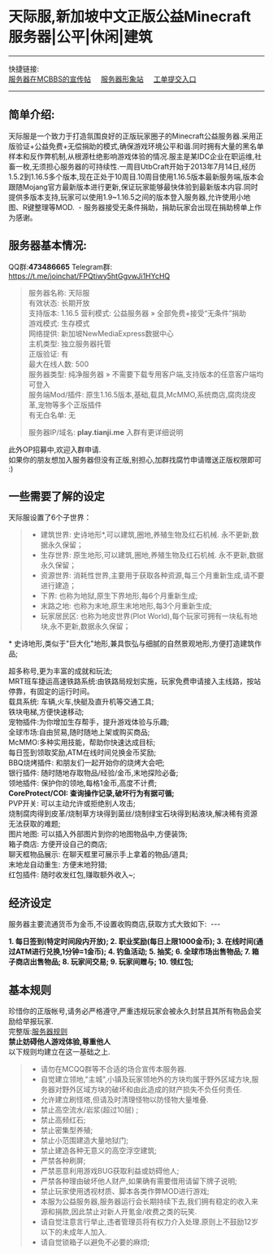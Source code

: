 天际服,新加坡中文正版公益Minecraft服务器|公平|休闲|建筑
====


----

快捷链接:    
[服务器在MCBBS的宣传帖](https://www.mcbbs.net/thread-1172334-1-1.html)    
[服务器形象站](http://tianjimc.com)    
[工单提交入口](https://github.com/tianji1993/Tianji-s-Classical-Minecraft-Server/issues)    

----

简单介绍:  
----

天际服是一个致力于打造氛围良好的正版玩家圈子的Minecraft公益服务器.采用正版验证+公益免费+无偿捐助的模式,确保游戏环境公平和谐.同时拥有大量的黑名单样本和反作弊机制,从根源杜绝影响游戏体验的情况.服主是某IDC企业在职运维,社畜一枚,无须担心服务器的可持续性.一周目UtbCraft开始于2013年7月14日,经历1.5.2到1.16.5多个版本,现在正处于10周目.10周目使用1.16.5版本最新服务端,版本会跟随Mojang官方最新版本进行更新,保证玩家能够最快体验到最新版本内容.同时提供多版本支持,玩家可以使用1.9~1.16.5之间的版本登入服务器,允许使用小地图、R键整理等MOD.  -
服务器接受无条件捐助，捐助玩家会出现在捐助榜单上作为感谢。  

服务器基本情况:  
----

QQ群:**473486665** Telegram群: https://t.me/joinchat/FPQtiwy5htGgvwJi1HYcHQ  


>    服务器名称:	天际服  
>    有效状态:	长期开放  
>    支持版本:	1.16.5
>    营利模式:	公益服务器 » 全部免费+接受“无条件”捐助  
>    游戏模式:	生存模式  
>    网络提供:	新加坡NewMediaExpress数据中心  
>    主机类型:	独立服务器托管  
>    正版验证:	有  
>    最大在线人数:	500  
>    服务器类型:	纯净服务器 » 不需要下载专用客户端,支持版本的任意客户端均可登入  
>    服务端Mod/插件:	原生1.16.5版本,基础,载具,McMMO,系统商店,腐肉烧皮革,宠物等多个正版插件  
>    有无白名单:	无  
>      
>    服务器IP/域名:	**play.tianji.me** 入群有更详细说明  
  
此外OP招募中,欢迎入群申请.    
如果你的朋友想加入服务器但没有正版,别担心,加群找腐竹申请赠送正版权限即可 :)    
  
一些需要了解的设定  
----

天际服设置了6个子世界：  
 > * 建筑世界: 史诗地形*,可以建筑,圈地,养殖生物及红石机械. 永不更新,数据永久保留；
 > * 生存世界: 原生地形,可以建筑,圈地,养殖生物及红石机械. 永不更新,数据永久保留；
 > * 资源世界: 消耗性世界,主要用于获取各种资源,每三个月重新生成,请不要进行建造；
 > * 下界: 也称为地狱,原生下界地形,每6个月重新生成;
 > * 末路之地: 也称为末地,原生末地地形,每3个月重新生成;
 > * 玩家居民区: 也称为地皮世界(Plot World),每个玩家可拥有一块私有地块,永不更新,数据永久保留；
 
\* 史诗地形,类似于"巨大化"地形,兼具恢弘与细腻的自然景观地形,方便打造建筑作品;  

超多称号,更为丰富的成就和玩法;  
MRT班车捷运高速铁路系统:由铁路局规划实施，玩家免费申请接入主线路，按站停靠，有固定的运行时间。  
载具系统: 车辆,火车,快艇及直升机等交通工具;  
铁块电梯,方便快速移动;  
宠物插件:为你增加生存帮手，提升游戏体验与乐趣;  
全球市场:自由贸易,随时随地上架或购买商品;  
McMMO:多种实用技能，帮助你快速达成目标;  
每日签到领取奖励,ATM在线时间兑换金币奖励;  
BBQ烧烤插件: 和朋友们一起开始你的烧烤大会吧;  
银行插件: 随时随地存取物品/经验/金币,末地探险必备;  
领地插件: 保护你的领地,每格1金币,高度不计费;  
**CoreProtect/COI: 查询操作记录,破坏行为有据可循;**  
PVP开关: 可以主动允许或拒绝别人攻击;  
烧制腐肉得到皮革/烧制草方块得到菌丝/烧制绿宝石块得到粘液块,解决稀有资源无法获取的难题;  
图片地图: 可以插入外部图片到你的地图物品中,方便装饰;  
箱子商店: 方便开设自己的商店;  
聊天框物品展示: 在聊天框里可展示手上拿着的物品/道具;  
末地龙自动重生: 方便末地狩猎;  
红包插件: 随时收发红包,赚取额外收入~;  
  
  
经济设定
-

服务器主要流通货币为金币,不设置收购商店,获取方式大致如下:  ---

 **1. 每日签到(特定时间段内开放);
 2. 职业奖励(每日上限1000金币);
 3. 在线时间(通过ATM进行兑换,1分钟=1金币);
 4. 钓鱼活动;
 5. 抽奖;
 6. 全球市场出售物品;
 7. 箱子商店出售物品;
 8. 玩家间交易;
 9. 玩家间赠与;
 10. 领红包;**
  
  
基本规则  
----

珍惜你的正版帐号,请务必严格遵守,严重违规玩家会被永久封禁且其所有物品会奖励给举报玩家.  
完整版:[服务器规则](https://tianji.link/d/88-rules)    
**禁止妨碍他人游戏体验,尊重他人**  
以下规则均建立在这一基础之上.  
> * 请勿在MCQQ群等不合适的场合宣传本服务器.
> * 自觉建立领地,"主城",小镇及玩家领地外的方块均属于野外区域方块,服务器对野外区域方块的破坏和由此造成的财产损失不负任何责任.
> * 允许建立刷怪塔,但请及时清理怪物以防怪物大量堆叠. 
> * 禁止高空流水/岩浆(超过10层) ;
> * 禁止高频红石;
> * 禁止密集型养殖;
> * 禁止小范围建造大量地狱门;
> * 禁止建造各种无意义的高空浮空建筑;
> * 严禁各种刷屏;
> * 严禁恶意利用游戏BUG获取利益或妨碍他人;
> * 严禁各种理由破坏他人财产,如果确有需要借用请留下牌子说明;
> * 禁止玩家使用透视材质、脚本各类作弊MOD进行游戏;
> * 本服为公益服务器,服务器运行会长期持续下去,我们拥有稳定的收入来源和捐款,因此禁止对新人开氪金/收费之类的玩笑.
> * 请自觉注意言行举止,违者管理员将有权力介入处理.原则上不鼓励12岁以下的未成年人加入. 
> * 请自觉锁箱子以避免不必要的麻烦;
